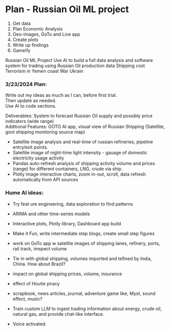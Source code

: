 # Plan - Russian Oil ML project  

1.  Get data
2.  Plan Economic Analysis
3.  Geo-images, GoTo and Live app
4.  Create plots
5.  Write up findings
6.  Gameify

Russian Oil ML Project
Use AI to build a full data analysis and software system for trading using Russian Oil production data
Shipping cost
Terrorism in Yemen coast
War Ukrain

### 3/23/2024 Plan:  

Write out my ideas as much as I can, before first trial.  
Then update as needed.   
Use AI to code sections.  

Deliverables:  System to forecast Russian Oil supply and possibly price indicators (wide range)  
Additional Features:  GOTO AI app, visual view of Russian Shipping (Satellite, govt shipping monitoring source map)  
  * Satellite image analysis and real-time of russian refineries, pipeline entry/exit points.
  * Satellite image of night-time light intensity - gauage of domestic electricity usage activity
  * Pandas auto-refresh analysis of shipping activity volume and prices (range) for different containers, LNG, crude via ship.
  * Plotly image interactive charts, zoom in-out, scroll, data refresh automatically from API sources  

### Hume AI ideas:   

 * Try feat ure engineering, data exploration to find patterns
 * ARIMA and other time-series models
 * Interactive plots, Plotly library, Dashboard app build
 * Make it Fun, write intermediate step blogs, create small step figures   
 * work on GoTo app w satellite images of shipping lanes, refinery, ports, rail track, imspect volume
 * Tie in with global shipping, volumes imported and tefined by India, China. How about Brazil?
 * impact on global shipping prices, volume, insurance
 * effect of Houtie piracy
 * scrapbook, news articles, journal, adventure game like, Myst, sound effect, music?


* Train custom LLM to ingest trading information about energy, crude oil, natural gas, and provide chat-like interface.
* Voice activated.  



